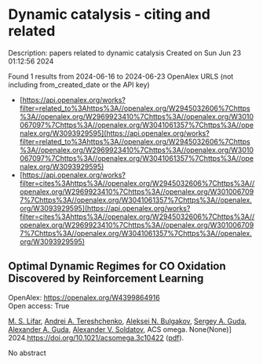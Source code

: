# Dynamic catalysis - citing and related
Description: papers related to dynamic catalysis
Created on Sun Jun 23 01:12:56 2024

Found 1 results from 2024-06-16 to 2024-06-23
OpenAlex URLS (not including from_created_date or the API key)
- [https://api.openalex.org/works?filter=related_to%3Ahttps%3A//openalex.org/W2945032606%7Chttps%3A//openalex.org/W2969923410%7Chttps%3A//openalex.org/W3010067097%7Chttps%3A//openalex.org/W3041061357%7Chttps%3A//openalex.org/W3093929595](https://api.openalex.org/works?filter=related_to%3Ahttps%3A//openalex.org/W2945032606%7Chttps%3A//openalex.org/W2969923410%7Chttps%3A//openalex.org/W3010067097%7Chttps%3A//openalex.org/W3041061357%7Chttps%3A//openalex.org/W3093929595)
- [https://api.openalex.org/works?filter=cites%3Ahttps%3A//openalex.org/W2945032606%7Chttps%3A//openalex.org/W2969923410%7Chttps%3A//openalex.org/W3010067097%7Chttps%3A//openalex.org/W3041061357%7Chttps%3A//openalex.org/W3093929595](https://api.openalex.org/works?filter=cites%3Ahttps%3A//openalex.org/W2945032606%7Chttps%3A//openalex.org/W2969923410%7Chttps%3A//openalex.org/W3010067097%7Chttps%3A//openalex.org/W3041061357%7Chttps%3A//openalex.org/W3093929595)

## Optimal Dynamic Regimes for CO Oxidation Discovered by Reinforcement Learning   

OpenAlex: https://openalex.org/W4399864916    
Open access: True
    
[M. S. Lifar](https://openalex.org/A5055468753), [Andrei A. Tereshchenko](https://openalex.org/A5071574900), [Aleksei N. Bulgakov](https://openalex.org/A5031651670), [Sergey A. Guda](https://openalex.org/A5065855550), [Alexander A. Guda](https://openalex.org/A5047279545), [Alexander V. Soldatov](https://openalex.org/A5088833253), ACS omega. None(None)] 2024.https://doi.org/10.1021/acsomega.3c10422 ([pdf](https://pubs.acs.org/doi/pdf/10.1021/acsomega.3c10422)).
    
No abstract    

    
